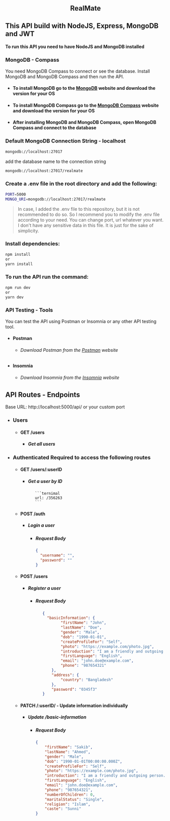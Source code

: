 ## <p align="center">RealMate</p>

## This API build with NodeJS, Express, MongoDB and JWT

#### To run this API you need to have NodeJS and MongoDB installed

### MongoDB - Compass
You need MongoDB Compass to connect or see the database. Install MongoDB and MongoDB Compass and then run the API.

- #### To install MongoDB go to the [MongoDB](https://www.mongodb.com/try/download/community) website and download the version for your OS
- #### To install MongoDB Compass go to the [MongoDB Compass](https://www.mongodb.com/products/compass) website and download the version for your OS
- #### After installing MongoDB and MongoDB Compass, open MongoDB Compass and connect to the database

### Default MongoDB Connection String - localhost

```bash
mongodb://localhost:27017
```

add the database name to the connection string

```bash
mongodb://localhost:27017/realmate
```

### Create a .env file in the root directory and add the following:

```bash
PORT=5000
MONGO_URI=mongodb://localhost:27017/realmate
```
> In case, I added the .env file to this repository, but it is not recommended to do so. So I recommend you to modify the .env file according to your need. You can change port, url whatever you want. I don't have any sensitive data in this file. It is just for the sake of simplicity.


### Install dependencies:

```bash
npm install 
or
yarn install
```

### To run the API run the command:

```bash
npm run dev
or
yarn dev
```

### API Testing - Tools
You can test the API using Postman or Insomnia or any other API testing tool.

- #### Postman

  - ###### Download Postman from the [Postman](https://www.postman.com/downloads/) website

- #### Insomnia
    
  - ###### Download Insomnia from the [Insomnia](https://insomnia.rest/download/) website
    


## API Routes - Endpoints

Base URL: http://localhost:5000/api/ or your custom port

- ### Users

  - #### GET /users

    - ##### Get all users


- ### Authenticated Required to access the following routes
    
  - #### GET /users/:userID
    
    - ##### Get a user by ID

             ```ternimal
             url: /356263
             ```

  - #### POST /auth
    
    - ##### Login a user
        - ##### Request Body

             ```json
             {
               "username": "",
               "password": ""
             }
             ```

    
  - #### POST  /users
    
    - ##### Register a user
        - ##### Request Body

             ```json
                {
                  "basicInformation": {
                        "firstName": "John",
                        "lastName": "Doe",
                        "gender": "Male",
                        "dob": "1990-01-01",
                        "createProfileFor": "Self",
                        "photo": "https://example.com/photo.jpg",
                        "introduction": "I am a friendly and outgoing person.",
                        "firstLanguage": "English",
                        "email": "john.doe@example.com",
                        "phone": "987654321"
                    },
                    "address": {
                        "country": "Bangladesh"
                    },
                	"password": "0345f3"
                }

             ```

  - #### PATCH /:userID/ - Update information individually
    
    - ##### Update /basic-information
        - ##### Request Body

            ```json
            {
                "firstName": "Sakib",
                "lastName": "Ahmed",
                "gender": "Male",
                "dob": "1990-01-01T00:00:00.000Z",
                "createProfileFor": "Self",
                "photo": "https://example.com/photo.jpg",
                "introduction": "I am a friendly and outgoing person.",
                "firstLanguage": "English",
                "email": "john.doe@example.com",
                "phone": "987654321",
                "numberOfChildren": 0,
                "maritalStatus": "Single",
                "religion": "Islam",
                "caste": "Sunni"
            }
            ```